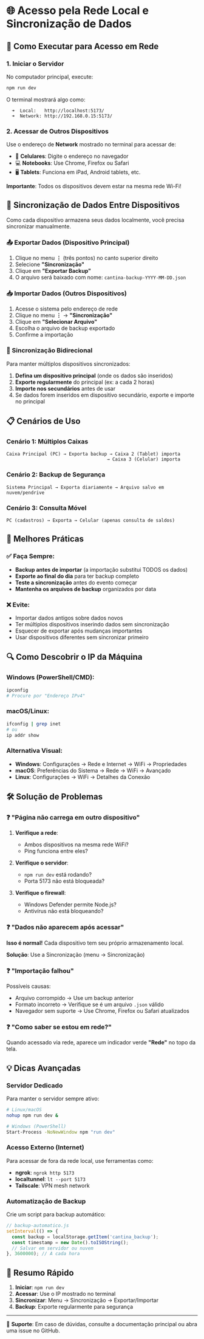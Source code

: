 # 🌐 Acesso pela Rede Local e Sincronização de Dados

## 🚀 Como Executar para Acesso em Rede

### 1. Iniciar o Servidor

No computador principal, execute:
```bash
npm run dev
```

O terminal mostrará algo como:
```
  ➜  Local:   http://localhost:5173/
  ➜  Network: http://192.168.0.15:5173/
```

### 2. Acessar de Outros Dispositivos

Use o endereço de **Network** mostrado no terminal para acessar de:
- 📱 **Celulares**: Digite o endereço no navegador
- 💻 **Notebooks**: Use Chrome, Firefox ou Safari
- 🖥️ **Tablets**: Funciona em iPad, Android tablets, etc.

**Importante**: Todos os dispositivos devem estar na mesma rede Wi-Fi!

## 🔄 Sincronização de Dados Entre Dispositivos

Como cada dispositivo armazena seus dados localmente, você precisa sincronizar manualmente.

### 📤 Exportar Dados (Dispositivo Principal)

1. Clique no menu **⋮** (três pontos) no canto superior direito
2. Selecione **"Sincronização"**
3. Clique em **"Exportar Backup"**
4. O arquivo será baixado com nome: `cantina-backup-YYYY-MM-DD.json`

### 📥 Importar Dados (Outros Dispositivos)

1. Acesse o sistema pelo endereço de rede
2. Clique no menu **⋮** → **"Sincronização"**
3. Clique em **"Selecionar Arquivo"**
4. Escolha o arquivo de backup exportado
5. Confirme a importação

### 🔁 Sincronização Bidirecional

Para manter múltiplos dispositivos sincronizados:

1. **Defina um dispositivo principal** (onde os dados são inseridos)
2. **Exporte regularmente** do principal (ex: a cada 2 horas)
3. **Importe nos secundários** antes de usar
4. Se dados forem inseridos em dispositivo secundário, exporte e importe no principal

## 📋 Cenários de Uso

### Cenário 1: Múltiplos Caixas
```
Caixa Principal (PC) → Exporta backup → Caixa 2 (Tablet) importa
                                     → Caixa 3 (Celular) importa
```

### Cenário 2: Backup de Segurança
```
Sistema Principal → Exporta diariamente → Arquivo salvo em nuvem/pendrive
```

### Cenário 3: Consulta Móvel
```
PC (cadastros) → Exporta → Celular (apenas consulta de saldos)
```

## 🎯 Melhores Práticas

### ✅ Faça Sempre:
- **Backup antes de importar** (a importação substitui TODOS os dados)
- **Exporte ao final do dia** para ter backup completo
- **Teste a sincronização** antes do evento começar
- **Mantenha os arquivos de backup** organizados por data

### ❌ Evite:
- Importar dados antigos sobre dados novos
- Ter múltiplos dispositivos inserindo dados sem sincronização
- Esquecer de exportar após mudanças importantes
- Usar dispositivos diferentes sem sincronizar primeiro

## 🔍 Como Descobrir o IP da Máquina

### Windows (PowerShell/CMD):
```bash
ipconfig
# Procure por "Endereço IPv4"
```

### macOS/Linux:
```bash
ifconfig | grep inet
# ou
ip addr show
```

### Alternativa Visual:
- **Windows**: Configurações → Rede e Internet → WiFi → Propriedades
- **macOS**: Preferências do Sistema → Rede → WiFi → Avançado
- **Linux**: Configurações → WiFi → Detalhes da Conexão

## 🛠️ Solução de Problemas

### ❓ "Página não carrega em outro dispositivo"

1. **Verifique a rede**:
   - Ambos dispositivos na mesma rede WiFi?
   - Ping funciona entre eles?

2. **Verifique o servidor**:
   - `npm run dev` está rodando?
   - Porta 5173 não está bloqueada?

3. **Verifique o firewall**:
   - Windows Defender permite Node.js?
   - Antivírus não está bloqueando?

### ❓ "Dados não aparecem após acessar"

**Isso é normal!** Cada dispositivo tem seu próprio armazenamento local.

**Solução**: Use a Sincronização (menu → Sincronização)

### ❓ "Importação falhou"

Possíveis causas:
- Arquivo corrompido → Use um backup anterior
- Formato incorreto → Verifique se é um arquivo `.json` válido
- Navegador sem suporte → Use Chrome, Firefox ou Safari atualizados

### ❓ "Como saber se estou em rede?"

Quando acessado via rede, aparece um indicador verde **"Rede"** no topo da tela.

## 💡 Dicas Avançadas

### Servidor Dedicado
Para manter o servidor sempre ativo:
```bash
# Linux/macOS
nohup npm run dev &

# Windows (PowerShell)
Start-Process -NoNewWindow npm "run dev"
```

### Acesso Externo (Internet)
Para acessar de fora da rede local, use ferramentas como:
- **ngrok**: `ngrok http 5173`
- **localtunnel**: `lt --port 5173`
- **Tailscale**: VPN mesh network

### Automatização de Backup
Crie um script para backup automático:
```javascript
// backup-automatico.js
setInterval(() => {
  const backup = localStorage.getItem('cantina_backup');
  const timestamp = new Date().toISOString();
  // Salvar em servidor ou nuvem
}, 3600000); // A cada hora
```

## 📌 Resumo Rápido

1. **Iniciar**: `npm run dev`
2. **Acessar**: Use o IP mostrado no terminal
3. **Sincronizar**: Menu → Sincronização → Exportar/Importar
4. **Backup**: Exporte regularmente para segurança

---

💬 **Suporte**: Em caso de dúvidas, consulte a documentação principal ou abra uma issue no GitHub.